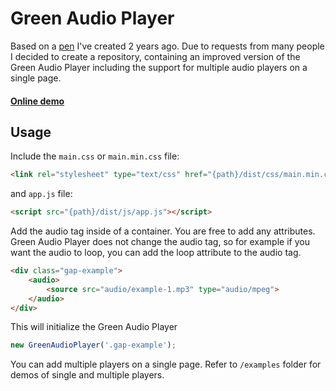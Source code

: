 # Green Audio Player

Based on a [pen](https://codepen.io/gregh/pen/NdVvbm) I've created 2 years ago.
Due to requests from many people I decided to create a repository, 
containing an improved version of the Green Audio Player including the support for multiple audio players on a single page.

#### [Online demo](https://codepen.io/gregh/full/NdVvbm)

## Usage

Include the `main.css` or `main.min.css` file:

```html
<link rel="stylesheet" type="text/css" href="{path}/dist/css/main.min.css">
```
and `app.js` file: 
```html
<script src="{path}/dist/js/app.js"></script>
```

Add the audio tag inside of a container. You are free to add any attributes.
Green Audio Player does not change the audio tag, so for example if you want the audio to loop,
you can add the loop attribute to the audio tag.

```html
<div class="gap-example">
    <audio>
        <source src="audio/example-1.mp3" type="audio/mpeg">
    </audio>
</div>
```

This will initialize the Green Audio Player
```javascript
new GreenAudioPlayer('.gap-example');
```

You can add multiple players on a single page.
Refer to `/examples` folder for demos of single and multiple players.
